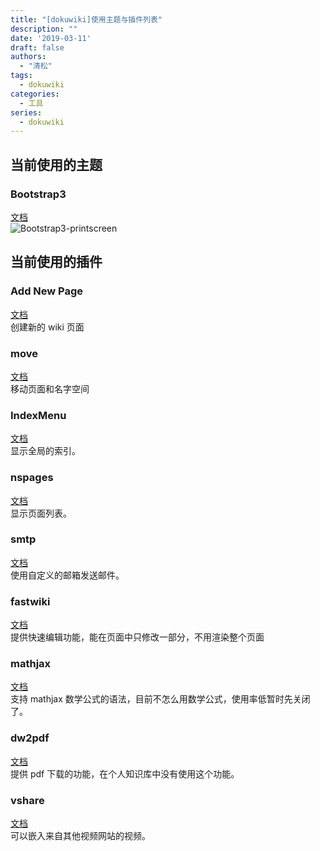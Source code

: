```yaml
---
title: "[dokuwiki]使用主题与插件列表"
description: ""
date: '2019-03-11'
draft: false
authors:
  - "清松"
tags:
  - dokuwiki
categories:
  - 工具
series:
  - dokuwiki
---
```


## 当前使用的主题
### Bootstrap3
[文档](https://www.dokuwiki.org/template:bootstrap3)  
![Bootstrap3-printscreen](http://lotar.altervista.org/dokuwiki/_media/wiki/template/bootstrap3-template.png)

## 当前使用的插件
### Add New Page
[文档](https://www.dokuwiki.org/plugin:addnewpage)  
创建新的 wiki 页面

### move
[文档](https://www.dokuwiki.org/plugin:move)  
移动页面和名字空间

### IndexMenu
[文档](https://www.dokuwiki.org/plugin:indexmenu)  
显示全局的索引。

### nspages
[文档](https://www.dokuwiki.org/plugin:nspages)  
显示页面列表。

### smtp
[文档](https://www.dokuwiki.org/plugin:smtp)  
使用自定义的邮箱发送邮件。

### fastwiki
[文档](https://www.dokuwiki.org/plugin:fastwiki)  
提供快速编辑功能，能在页面中只修改一部分，不用渲染整个页面

### mathjax
[文档](https://www.dokuwiki.org/plugin:mathjax)  
支持 mathjax
数学公式的语法，目前不怎么用数学公式，使用率低暂时先关闭了。

### dw2pdf
[文档](https://www.dokuwiki.org/plugin:dw2pdf)  
提供 pdf 下载的功能，在个人知识库中没有使用这个功能。

### vshare
[文档](https://www.dokuwiki.org/plugin:vshare)  
可以嵌入来自其他视频网站的视频。
